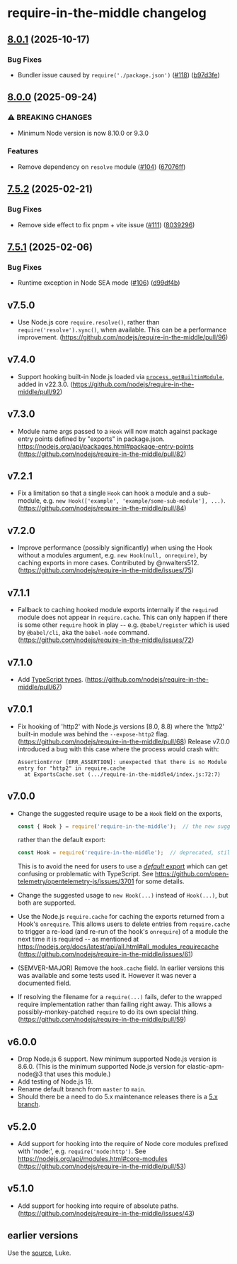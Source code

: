 # require-in-the-middle changelog

## [8.0.1](https://github.com/nodejs/require-in-the-middle/compare/require-in-the-middle-v8.0.0...require-in-the-middle-v8.0.1) (2025-10-17)


### Bug Fixes

* Bundler issue caused by `require('./package.json')` ([#118](https://github.com/nodejs/require-in-the-middle/issues/118)) ([b97d3fe](https://github.com/nodejs/require-in-the-middle/commit/b97d3fee1fde180b047f7ec5d6b7aec2c54bdfff))

## [8.0.0](https://github.com/nodejs/require-in-the-middle/compare/require-in-the-middle-v7.5.2...require-in-the-middle-v8.0.0) (2025-09-24)


### ⚠ BREAKING CHANGES

* Minimum Node version is now 8.10.0 or 9.3.0

### Features

* Remove dependency on `resolve` module ([#104](https://github.com/nodejs/require-in-the-middle/issues/104)) ([67076ff](https://github.com/nodejs/require-in-the-middle/commit/67076ff3b0dc16c3db71de335285e07ed1137dc1))

## [7.5.2](https://github.com/nodejs/require-in-the-middle/compare/require-in-the-middle-v7.5.1...require-in-the-middle-v7.5.2) (2025-02-21)


### Bug Fixes

* Remove side effect to fix pnpm + vite issue ([#111](https://github.com/nodejs/require-in-the-middle/issues/111)) ([8039296](https://github.com/nodejs/require-in-the-middle/commit/80392968f5b6169840cbe49bb2675588d3241993))

## [7.5.1](https://github.com/nodejs/require-in-the-middle/compare/require-in-the-middle-v7.5.0...require-in-the-middle-v7.5.1) (2025-02-06)


### Bug Fixes

* Runtime exception in Node SEA mode ([#106](https://github.com/nodejs/require-in-the-middle/issues/106)) ([d99df4b](https://github.com/nodejs/require-in-the-middle/commit/d99df4b20a90e59cd25ac5d740d2464c9c8f2e7b))

## v7.5.0

- Use Node.js core `require.resolve()`, rather than `require('resolve').sync()`, when available.
  This can be a performance improvement.
  (https://github.com/nodejs/require-in-the-middle/pull/96)

## v7.4.0

- Support hooking built-in Node.js loaded via
  [`process.getBuiltinModule`](https://nodejs.org/api/all.html#all_process_processgetbuiltinmoduleid),
  added in v22.3.0.
  (https://github.com/nodejs/require-in-the-middle/pull/92)

## v7.3.0

- Module name args passed to a `Hook` will now match against package
  entry points defined by "exports" in package.json.
  https://nodejs.org/api/packages.html#package-entry-points
  (https://github.com/nodejs/require-in-the-middle/pull/82)


## v7.2.1

- Fix a limitation so that a single `Hook` can hook a module and a sub-module,
  e.g. `new Hook(['example', 'example/some-sub-module'], ...)`.
  (https://github.com/nodejs/require-in-the-middle/pull/84)


## v7.2.0

- Improve performance (possibly significantly) when using the Hook without
  a modules argument, e.g. `new Hook(null, onrequire)`, by caching exports
  in more cases. Contributed by @nwalters512.
  (https://github.com/nodejs/require-in-the-middle/issues/75)


## v7.1.1

- Fallback to caching hooked module exports internally if the `require`d
  module does not appear in `require.cache`. This can only happen if there
  is some other `require` hook in play -- e.g. `@babel/register` which is
  used by `@babel/cli`, aka the `babel-node` command.
  (https://github.com/nodejs/require-in-the-middle/issues/72)


## v7.1.0

- Add [TypeScript types](./types/index.d.ts).
  (https://github.com/nodejs/require-in-the-middle/pull/67)


## v7.0.1

- Fix hooking of 'http2' with Node.js versions [8.0, 8.8) where the 'http2'
  built-in module was behind the `--expose-http2` flag.
  (https://github.com/nodejs/require-in-the-middle/pull/68)
  Release v7.0.0 introduced a bug with this case where the process would crash with:

    ```
    AssertionError [ERR_ASSERTION]: unexpected that there is no Module entry for "http2" in require.cache
      at ExportsCache.set (.../require-in-the-middle4/index.js:72:7)
    ```

## v7.0.0

- Change the suggested require usage to be a `Hook` field on the exports,

  ```js
  const { Hook } = require('require-in-the-middle');  // the new suggested way
  ```

  rather than the default export:

  ```js
  const Hook = require('require-in-the-middle');  // deprecated, still supported for backward compat
  ```

  This is to avoid the need for users to use a [*default* export](https://www.typescriptlang.org/docs/handbook/declaration-files/templates/module-d-ts.html#default-exports)
  which can get confusing or problematic with TypeScript. See
  https://github.com/open-telemetry/opentelemetry-js/issues/3701 for some
  details.

- Change the suggested usage to `new Hook(...)` instead of `Hook(...)`, but
  both are supported.

- Use the Node.js `require.cache` for caching the exports returned from a
  Hook's `onrequire`. This allows users to delete entries from `require.cache`
  to trigger a re-load (and re-run of the hook's `onrequire`) of a module the
  next time it is required -- as mentioned at
  https://nodejs.org/docs/latest/api/all.html#all_modules_requirecache
  (https://github.com/nodejs/require-in-the-middle/issues/61)

- (SEMVER-MAJOR) Remove the `hook.cache` field. In earlier versions this was
  available and some tests used it. However it was never a documented field.

- If resolving the filename for a `require(...)` fails, defer to the wrapped
  require implementation rather than failing right away. This allows a
  possibly-monkey-patched `require` to do its own special thing.
  (https://github.com/nodejs/require-in-the-middle/pull/59)

## v6.0.0

- Drop Node.js 6 support. New minimum supported Node.js version is 8.6.0.
  (This is the minimum supported Node.js version for elastic-apm-node@3 that uses
  this module.)
- Add testing of Node.js 19.
- Rename default branch from `master` to `main`.
- Should there be a need to do 5.x maintenance releases there is a
  [5.x branch](https://github.com/nodejs/require-in-the-middle/tree/5.x).

## v5.2.0

- Add support for hooking into the require of Node core modules prefixed with
  'node:', e.g. `require('node:http')`. See https://nodejs.org/api/modules.html#core-modules
  (https://github.com/nodejs/require-in-the-middle/pull/53)

## v5.1.0

- Add support for hooking into require of absolute paths.
  (https://github.com/nodejs/require-in-the-middle/issues/43)

## earlier versions

Use the [source](https://github.com/nodejs/require-in-the-middle/commits/), Luke.
